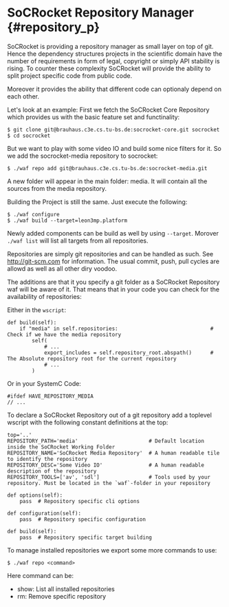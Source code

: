 SoCRocket Repository Manager {#repository_p}
============================================

SoCRocket is providing a repository manager as small layer on top of git.
Hence the dependency structures projects in the scientific domain have the 
number of requirements in form of legal, copyright or simply API stability is rising.
To counter these complexity SoCRocket will provide the ability to split project 
specific code from public code.

Moreover it provides the ability that different code can optionaly depend on each other.

Let's look at an example:
First we fetch the SoCRocket Core Repository which provides us with the basic feature set and functinality:

    $ git clone git@brauhaus.c3e.cs.tu-bs.de:socrocket-core.git socrocket
    $ cd socrocket                                                       

But we want to play with some video IO and build some nice filters for it.
So we add the socrocket-media repository to socrocket:

    $ ./waf repo add git@brauhaus.c3e.cs.tu-bs.de:socrocket-media.git

A new folder will appear in the main folder: media. It will contain all the sources from the media repository.

Building the Project is still the same. Just execute the following:

    $ ./waf configure
    $ ./waf build --target=leon3mp.platform

Newly added components can be build as well by using `--target`.
Morover `./waf list` will list all targets from all repositories.

Repositories are simply git repositories and can be handled as such. See http://git-scm.com for information.
The usual commit, push, pull cycles are allowd as well as all other diry voodoo.

The additions are that it you specify a git folder as a SoCRocket Repository waf will be aware of it.
That means that in your code you can check for the availability of repositories:

Either in the `wscript`:
~~~
def build(self):
    if "media" in self.repositories:                              # Check if we have the media repository
        self(
            # ...
            export_includes = self.repository_root.abspath()      # The Absolute repository root for the current repository
            # ...
        )
~~~

Or in your SystemC Code:
~~~{.cpp}
#ifdef HAVE_REPOSITORY_MEDIA
// ...
~~~

To declare a SoCRocket Repository out of a git repository add a toplevel wscript with the following constant definitions at the top:
~~~
top='..'
REPOSITORY_PATH='media'                       # Default location inside the SoCRocket Working Folder
REPOSITORY_NAME='SoCRocket Media Repository'  # A human readable tile to identify the repository
REPOSITORY_DESC='Some Video IO'               # A human readable description of the repository
REPOSITORY_TOOLS=['av', 'sdl']                # Tools used by your repository. Must be located in the `waf`-folder in your repository

def options(self):
    pass  # Repository specific cli options

def configuration(self):
    pass  # Repository specific configuration

def build(self):
    pass  # Repository specific target building
~~~

To manage installed repositories we export some more commands to use:

    $ ./waf repo <command>

Here command can be:
* show: List all installed repositories
* rm: Remove specific repository

